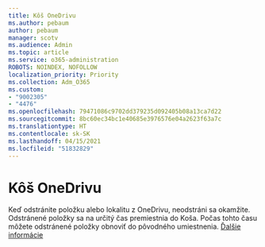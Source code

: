 ```yaml
---
title: Kôš OneDrivu
ms.author: pebaum
author: pebaum
manager: scotv
ms.audience: Admin
ms.topic: article
ms.service: o365-administration
ROBOTS: NOINDEX, NOFOLLOW
localization_priority: Priority
ms.collection: Adm_O365
ms.custom:
- "9002305"
- "4476"
ms.openlocfilehash: 79471086c9702dd379235d092405b08a13ca7d22
ms.sourcegitcommit: 8bc60ec34bc1e40685e3976576e04a2623f63a7c
ms.translationtype: HT
ms.contentlocale: sk-SK
ms.lasthandoff: 04/15/2021
ms.locfileid: "51832829"
---
```

# <a name="onedrive-recycle-bin"></a>Kôš OneDrivu

Keď odstránite položku alebo lokalitu z OneDrivu, neodstráni sa okamžite. Odstránené položky sa na určitý čas premiestnia do Koša. Počas tohto času môžete odstránené položky obnoviť do pôvodného umiestnenia. [Ďalšie informácie](https://support.office.com/article/restore-deleted-files-or-folders-in-onedrive-949ada80-0026-4db3-a953-c99083e6a84f?ui=en-US&rs=en-US&ad=US)
